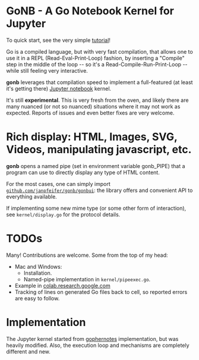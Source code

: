 # GoNB - A Go Notebook Kernel for Jupyter

To quick start, see the very simple [tutorial](examples/tutorial.ipynb)!

Go is a compiled language, but with very fast compilation, that allows one to use
it in a REPL (Read-Eval-Print-Loop) fashion, by inserting a "Compile" step in the middle
of the loop -- so it's a Read-Compile-Run-Print-Loop -- while still feeling very interactive. 

**gonb** leverages that compilation speed to implement a full-featured (at least it's getting there)
[Jupyter notebook](https://jupyter.org/) kernel.

It's still **experimental**. This is very fresh from the oven, and likely there are many nuanced
(or not so nuanced) situations where it may not work as expected. Reports of issues and even better
fixes are very welcome.

# Rich display: HTML, Images, SVG, Videos, manipulating javascript, etc.

**gonb** opens a named pipe (set in environment variable gonb_PIPE) that a program can use to directly
display any type of HTML content. 

For the most cases, one can simply import [`github.com/janpfeifer/gonb/gonbui`](https://github.com/janpfeifer/gonb/gonbui):
the library offers and convenient API to everything available.

If implementing some new mime type (or some other form of interaction), see `kernel/display.go` for the protocol
details.

# TODOs

Many! Contributions are welcome. Some from the top of my head:

* Mac and Windows: 
  * Installation.
  * Named-pipe implementation in `kernel/pipeexec.go`.
* Example in [colab.research.google.com](http://colab.research.google.com)
* Tracking of lines on generated Go files back to cell, so reported errors are easy to follow.


# Implementation

The Jupyter kernel started from [gophernotes](https://github.com/gopherdata/gophernotes)
implementation, but was heavily modified. Also, the execution loop and mechanisms are completely
different and new.

